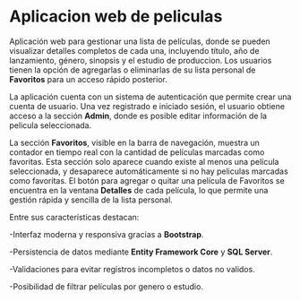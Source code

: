 # Aplicacion web de peliculas

Aplicación web para gestionar una lista de películas, donde se pueden visualizar detalles completos de cada una, incluyendo título, año de lanzamiento, género, sinopsis y el estudio de produccion. Los usuarios tienen la opción de agregarlas o eliminarlas de su lista personal de **Favoritos** para un acceso rápido posterior.

La aplicación cuenta con un sistema de autenticación que permite crear una cuenta de usuario. Una vez registrado e iniciado sesión, el usuario obtiene acceso a la sección **Admin**, donde es posible editar información de la pelicula seleccionada.

La sección **Favoritos**, visible en la barra de navegación, muestra un contador en tiempo real con la cantidad de películas marcadas como favoritas. Esta sección solo aparece cuando existe al menos una película seleccionada, y desaparece automáticamente si no hay peliculas marcadas como favoritas. El botón para agregar o quitar una película de Favoritos se encuentra en la ventana **Detalles** de cada película, lo que permite una gestión rápida y sencilla de la lista personal.

Entre sus características destacan:

-Interfaz moderna y responsiva gracias a **Bootstrap**.

-Persistencia de datos mediante **Entity Framework Core** y **SQL Server**.

-Validaciones para evitar registros incompletos o datos no validos.

-Posibilidad de filtrar películas por genero o estudio.
